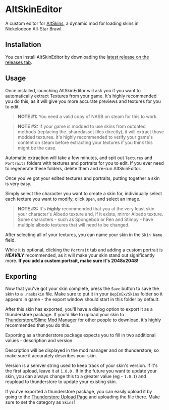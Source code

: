 # AltSkinEditor
A custom editor for [AltSkins](https://github.com/legoandmars/AltSkinEditor), a dynamic mod for loading skins in Nickelodeon All-Star Brawl.

## Installation

You can install AltSkinEditor by downloading the [latest release on the releases tab](https://github.com/legoandmars/AltSkins/releases/latest).

## Usage
Once installed, launching AltSkinEditor will ask you if you want to automatically extract Textures from your game. It's highly recommended you do this, as it will give you more accurate previews and textures for you to edit.

> **NOTE #1:** You need a valid copy of NASB on steam for this to work.

> **NOTE #2:** If your game is modded to use skins from outdated methods (replacing the .sharedasset files directly), it will extract those modded textures. It's highly recommended to verify your game's content on steam before extracting your textures if you think this might be the case.

Automatic extraction will take a few minutes, and spit out `Textures` and `Portraits` folders with textures and portraits for you to edit. If you ever need to regenerate these folders, delete them and re-run AltSkinEditor.


Once you've got your edited textures and portraits, putting together a skin is very easy.

Simply select the character you want to create a skin for, individually select each texture you want to modify, click `Open`, and select an image.

> **NOTE #3:** It's ***highly*** recommended that you at the very least skin your character's Albedo texture and, if it exists, mirror Albedo texture. Some characters - such as Spongebob or Ren and Stimpy - have multiple albedo textures that will need to be changed.


After selecting all of your textures, you can name your skin in the `Skin Name` field.

While it is optional, clicking the `Portrait` tab and adding a custom portrait is ***HEAVILY*** recommended, as it will make your skin stand out significantly more. **If you add a custom portrait, make sure it's 2048x2048!**

## Exporting
Now that you've got your skin complete, press the `Save` button to save the skin to a `.nasbskin` file. Make sure to put it in your `BepInEx/Skins` folder so it appears in game - the export window should start in this folder by default.

After this skin has exported, you'll have a dialog option to export it as a thunderstore package. If you'd like to upload your skin to [Thunderstore](https://nasb.thunderstore.io/)/[Slime Mod Manager](https://github.com/legoandmars/SlimeModManager) for other people to download, it's highly recommended that you do this.

Exporting as a thunderstore package expects you to fill in two additional values - description and version.

Description will be displayed in the mod manager and on thunderstore, so make sure it accurately describes your skin.

Version is a semver string used to keep track of your skin's version. If it's the first upload, leave it at `1.0.0` . If in the future you want to update your skin, you can always change this to a greater value (eg - `1.0.1`) and reupload to thunderstore to update your existing skin.

If you've exported a thunderstore package, you can easily upload it by going to the [Thunderstore Upload Page](https://nasb.thunderstore.io/) and uploading the file there. Make sure to set the category as `Skins`!
